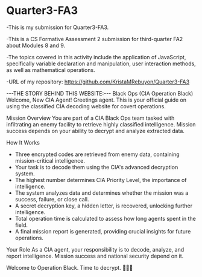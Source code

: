# Quarter3-FA3

-This is my submission for Quarter3-FA3.

-This is a CS Formative Assessment 2 submission for third-quarter FA2 about Modules 8 and 9.

-The topics covered in this activity include the application of JavaScript, specifically variable declaration and manipulation, user interaction methods, as well as mathematical operations.

-URL of my repository: https://github.com/KristaMRebuyon/Quarter3-FA3

---THE STORY BEHIND THIS WEBSITE:---
Black Ops (CIA Operation Black)
Welcome, New CIA Agent!
Greetings agent. This is your official guide on using the classified CIA decoding website for covert operations.

Mission Overview
You are part of a CIA Black Ops team tasked with infiltrating an enemy facility to retrieve highly classified intelligence. Mission success depends on your ability to decrypt and analyze extracted data.

How It Works
- Three encrypted codes are retrieved from enemy data, containing mission-critical intelligence.
- Your task is to decode them using the CIA's advanced decryption system.
- The highest number determines CIA Priority Level, the importance of intelligence.
- The system analyzes data and determines whether the mission was a success, failure, or close call.
- A secret decryption key, a hidden letter, is recovered, unlocking further intelligence.
- Total operation time is calculated to assess how long agents spent in the field.
- A final mission report is generated, providing crucial insights for future operations.

Your Role
As a CIA agent, your responsibility is to decode, analyze, and report intelligence. Mission success and national security depend on it.

Welcome to Operation Black. Time to decrypt. 🕵️‍♂️🔎

